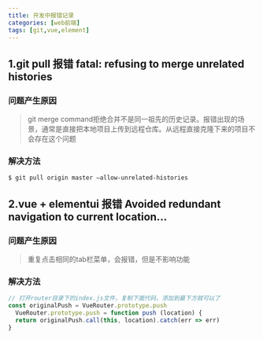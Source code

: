 ```yaml
---
title: 开发中报错记录
categories: [web前端]
tags: [git,vue,element]
---
```


## 1.git pull 报错 fatal: refusing to merge unrelated histories

### 问题产生原因

> git merge command拒绝合并不是同一祖先的历史记录。报错出现的场景，通常是直接把本地项目上传到远程仓库。从远程直接克隆下来的项目不会存在这个问题

### 解决方法

```
$ git pull origin master –allow-unrelated-histories
```
<!--more-->

## 2.vue + elementui 报错 Avoided redundant navigation to current location...

### 问题产生原因

> 重复点击相同的tab栏菜单，会报错，但是不影响功能

### 解决方法

```js
// 打开router目录下的index.js文件，复制下面代码，添加到最下方就可以了
const originalPush = VueRouter.prototype.push
  VueRouter.prototype.push = function push (location) {
  return originalPush.call(this, location).catch(err => err)
}
```
